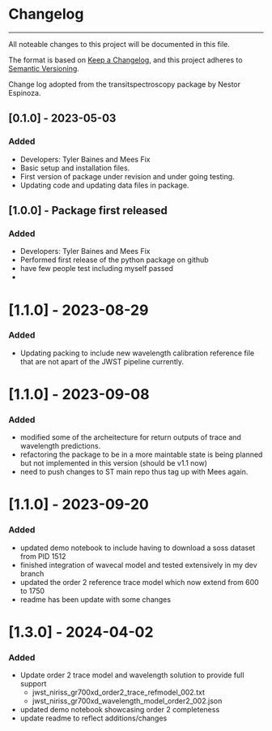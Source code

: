 # Changelog
-----
All noteable changes to this project will be documented in this file. 

The format is based on [Keep a Changelog](https://keepachangelog.com/en/1.0.0/),
and this project adheres to [Semantic Versioning](https://semver.org/spec/v2.0.0.html).

Change log adopted from the transitspectroscopy package by Nestor Espinoza. 

## [0.1.0] - 2023-05-03
### Added
- Developers: Tyler Baines and Mees Fix
- Basic setup and installation files. 
- First version of package under revision and under going testing.
- Updating code and updating data files in package. 

## [1.0.0] - Package first released
### Added
- Developers: Tyler Baines and Mees Fix
- Performed first release of the python package on github 
- have few people test including myself passed
- 

# [1.1.0] - 2023-08-29
### Added
- Updating packing to include new wavelength calibration reference file that 
are not apart of the JWST pipeline currently. 


# [1.1.0] - 2023-09-08
### Added
- modified some of the archeitecture for return outputs of trace and wavelength
predictions.
- refactoring the package to be in a more maintable state is being
planned but not implemented in this version (should be v1.1 now)
- need to push changes to ST main repo thus tag up with Mees again. 

# [1.1.0] - 2023-09-20
### Added
- updated demo notebook to include having to download a soss dataset from PID 1512
- finished integration of wavecal model and tested extensively in my dev branch
- updated the order 2 reference trace model which now extend from 600 to 1750
- readme has been update with some changes

# [1.3.0] - 2024-04-02
### Added
- Update order 2 trace model and wavelength solution to provide full support
  - jwst_niriss_gr700xd_order2_trace_refmodel_002.txt
  - jwst_niriss_gr700xd_wavelength_model_order2_002.json
- updated demo notebook showcasing order 2 completeness
- update readme to reflect additions/changes